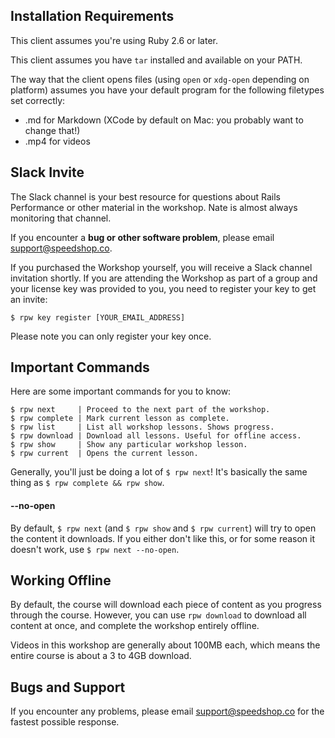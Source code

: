 ## Installation Requirements

This client assumes you're using Ruby 2.6 or later.

This client assumes you have `tar` installed and available on your PATH.

The way that the client opens files (using `open` or `xdg-open` depending on platform) assumes you have your default program for the following filetypes set correctly:

* .md for Markdown (XCode by default on Mac: you probably want to change that!)
* .mp4 for videos

## Slack Invite 

The Slack channel is your best resource for questions about Rails Performance
or other material in the workshop. Nate is almost always monitoring that channel.

If you encounter a **bug or other software problem**, please email support@speedshop.co.

If you purchased the Workshop yourself, you will receive a Slack channel invitation
shortly. If you are attending the Workshop as part of a group and your license key
was provided to you, you need to register your key to get an invite:

```
$ rpw key register [YOUR_EMAIL_ADDRESS]
```

Please note you can only register your key once.

## Important Commands

Here are some important commands for you to know:

```
$ rpw next     | Proceed to the next part of the workshop.
$ rpw complete | Mark current lesson as complete.
$ rpw list     | List all workshop lessons. Shows progress.
$ rpw download | Download all lessons. Useful for offline access.
$ rpw show     | Show any particular workshop lesson.
$ rpw current  | Opens the current lesson.
```

Generally, you'll just be doing a lot of `$ rpw next`! It's basically the same thing as `$ rpw complete && rpw show`.

#### --no-open

By default, `$ rpw next` (and `$ rpw show` and `$ rpw current`) will try to open the content it downloads. If you 
either don't like this, or for some reason it doesn't work, use `$ rpw next --no-open`.

## Working Offline 

By default, the course will download each piece of content as you progress through 
the course. However, you can use `rpw download` to download all content
at once, and complete the workshop entirely offline.

Videos in this workshop are generally about 100MB each, which means the entire
course is about a 3 to 4GB download.

## Bugs and Support

If you encounter any problems, please email support@speedshop.co for the fastest possible response.